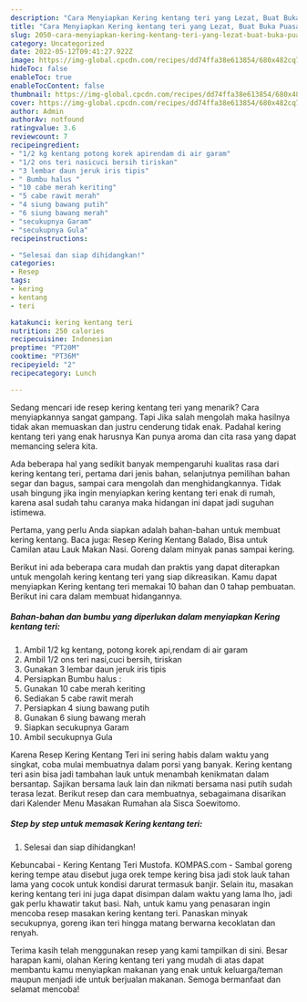 ```yaml
---
description: "Cara Menyiapkan Kering kentang teri yang Lezat, Buat Buka Puasa Sempurna"
title: "Cara Menyiapkan Kering kentang teri yang Lezat, Buat Buka Puasa Sempurna"
slug: 2050-cara-menyiapkan-kering-kentang-teri-yang-lezat-buat-buka-puasa-sempurna
category: Uncategorized
date: 2022-05-12T09:41:27.922Z
image: https://img-global.cpcdn.com/recipes/dd74ffa38e613854/680x482cq70/kering-kentang-teri-foto-resep-utama.jpg
hideToc: false
enableToc: true
enableTocContent: false
thumbnail: https://img-global.cpcdn.com/recipes/dd74ffa38e613854/680x482cq70/kering-kentang-teri-foto-resep-utama.jpg
cover: https://img-global.cpcdn.com/recipes/dd74ffa38e613854/680x482cq70/kering-kentang-teri-foto-resep-utama.jpg
author: Admin
authorAv: notfound
ratingvalue: 3.6
reviewcount: 7
recipeingredient:
- "1/2 kg kentang potong korek apirendam di air garam"
- "1/2 ons teri nasicuci bersih tiriskan"
- "3 lembar daun jeruk iris tipis"
- " Bumbu halus "
- "10 cabe merah keriting"
- "5 cabe rawit merah"
- "4 siung bawang putih"
- "6 siung bawang merah"
- "secukupnya Garam"
- "secukupnya Gula"
recipeinstructions:

- "Selesai dan siap dihidangkan!"
categories:
- Resep
tags:
- kering
- kentang
- teri

katakunci: kering kentang teri 
nutrition: 250 calories
recipecuisine: Indonesian
preptime: "PT20M"
cooktime: "PT36M"
recipeyield: "2"
recipecategory: Lunch

---
```



Sedang mencari ide resep kering kentang teri yang menarik? Cara menyiapkannya sangat gampang. Tapi Jika salah mengolah maka hasilnya tidak akan memuaskan dan justru cenderung tidak enak. Padahal kering kentang teri yang enak harusnya Kan punya aroma dan cita rasa yang dapat memancing selera kita.


Ada beberapa hal yang sedikit banyak mempengaruhi kualitas rasa dari kering kentang teri, pertama dari jenis bahan, selanjutnya pemilihan bahan segar dan bagus, sampai cara mengolah dan menghidangkannya. Tidak usah bingung jika ingin menyiapkan kering kentang teri enak di rumah, karena asal sudah tahu caranya maka hidangan ini dapat jadi suguhan istimewa.

Pertama, yang perlu Anda siapkan adalah bahan-bahan untuk membuat kering kentang. Baca juga: Resep Kering Kentang Balado, Bisa untuk Camilan atau Lauk Makan Nasi. Goreng dalam minyak panas sampai kering.


Berikut ini ada beberapa cara mudah dan praktis yang dapat diterapkan untuk mengolah kering kentang teri yang siap dikreasikan. Kamu dapat menyiapkan Kering kentang teri memakai 10 bahan dan 0 tahap pembuatan. Berikut ini cara dalam membuat hidangannya.

<!--inarticleads1-->

##### Bahan-bahan dan bumbu yang diperlukan dalam menyiapkan Kering kentang teri:

1. Ambil 1/2 kg kentang, potong korek api,rendam di air garam
1. Ambil 1/2 ons teri nasi,cuci bersih, tiriskan
1. Gunakan 3 lembar daun jeruk iris tipis
1. Persiapkan  Bumbu halus :
1. Gunakan 10 cabe merah keriting
1. Sediakan 5 cabe rawit merah
1. Persiapkan 4 siung bawang putih
1. Gunakan 6 siung bawang merah
1. Siapkan secukupnya Garam
1. Ambil secukupnya Gula


Karena Resep Kering Kentang Teri ini sering habis dalam waktu yang singkat, coba mulai membuatnya dalam porsi yang banyak. Kering kentang teri asin bisa jadi tambahan lauk untuk menambah kenikmatan dalam bersantap. Sajikan bersama lauk lain dan nikmati bersama nasi putih sudah terasa lezat. Berikut resep dan cara membuatnya, sebagaimana disarikan dari Kalender Menu Masakan Rumahan ala Sisca Soewitomo. 

<!--inarticleads2-->

##### Step by step untuk memasak Kering kentang teri:


1. Selesai dan siap dihidangkan!

Kebuncabai - Kering Kentang Teri Mustofa. KOMPAS.com - Sambal goreng kering tempe atau disebut juga orek tempe kering bisa jadi stok lauk tahan lama yang cocok untuk kondisi darurat termasuk banjir. Selain itu, masakan kering kentang teri ini juga dapat disimpan dalam waktu yang lama lho, jadi gak perlu khawatir takut basi. Nah, untuk kamu yang penasaran ingin mencoba resep masakan kering kentang teri. Panaskan minyak secukupnya, goreng ikan teri hingga matang berwarna kecoklatan dan renyah. 

Terima kasih telah menggunakan resep yang kami tampilkan di sini. Besar harapan kami, olahan Kering kentang teri yang mudah di atas dapat membantu kamu menyiapkan makanan yang enak untuk keluarga/teman maupun menjadi ide untuk berjualan makanan. Semoga bermanfaat dan selamat mencoba!
